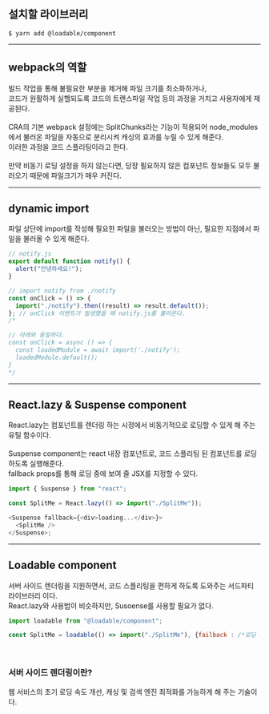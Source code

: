 ## 설치할 라이브러리

```
$ yarn add @loadable/component
```

<hr>

## webpack의 역할

빌드 작업을 통해 불필요한 부분을 제거해 파일 크기를 최소화하거나,<br>
코드가 원활하게 실핼되도록 코드의 트랜스파일 작업 등의 과정을 거치고 사용자에게 제공된다.<br>
<br>
CRA의 기본 webpack 설정에는 SplitChunks라는 기능이 적용되어 node_modules에서 불러온 파일을 자동으로 분리시켜 캐싱의 효과를 누릴 수 있게 해준다.<br>
이러한 과정을 코드 스플리팅이라고 한다.<br>
<br>
만약 비동기 로딩 설정을 하지 않는다면, 당장 필요하지 않은 컴포넌트 정보들도 모두 불러오기 때문에 파일크기가 매우 커진다.<br>

<hr>

## dynamic import

파일 상단에 import를 작성해 필요한 파일을 불러오는 방법이 아닌, 필요한 지점에서 파일을 불러올 수 있게 해준다.<br>

```javascript
// notify.js
export default function notify() {
  alert("안녕하세요!");
}

// import notify from ./notify
const onClick = () => {
  import("./notify").then((result) => result.default());
}; // onClick 이벤트가 발생했을 때 notify.js를 불러온다.
/*

// 아래와 동일하다.
const onClick = async () => {
  const loadedModule = await import('./notify');
  loadedModule.default();
}
*/
```

<hr>

## React.lazy & Suspense component

React.lazy는 컴포넌트를 렌더링 하는 시정에서 비동기적으로 로딩할 수 있게 해 주는 유틸 함수이다.<br>
<br>
Suspense component는 react 내장 컴포넌트로, 코드 스플리팅 된 컴포넌트를 로딩하도록 실행해준다.<br>
fallback props를 통해 로딩 중에 보여 줄 JSX를 지정할 수 있다.<br>

```javascript
import { Suspense } from "react";

const SplitMe = React.lazy(() => import("./SplitMe"));

<Suspense fallback={<div>loading...</div>}>
  <SplitMe />
</Suspense>;
```

<hr>

## Loadable component

서버 사이드 렌더링을 지원하면서, 코드 스플리팅을 편하게 하도록 도와주는 서드파티 라이브러리 이다.<br>
React.lazy와 사용법이 비슷하지만, Susoense를 사용할 필요가 없다.<br>

```javascript
import loadable from "@loadable/component";

const SplitMe = loadable(() => import("./SplitMe"), {failback : /*로딩 중에 보여줄 JSX*/});
```

<br>

### 서버 사이드 렌더링이란?

웹 서비스의 초기 로딩 속도 개선, 캐싱 및 검색 엔진 최적화를 가능하게 해 주는 기술이다.<br>
